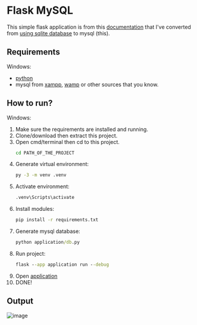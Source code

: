 # Flask MySQL

This simple flask application is from this [documentation](https://flask.palletsprojects.com/en/3.0.x/tutorial/) that I've converted from [using sqlite database](https://github.com/Dmathz16/training-python-flask-sqlite) to mysql (this).

## Requirements
Windows:
* [python](https://www.python.org/downloads/)
* mysql from [xampp](https://www.apachefriends.org/), [wamp](https://www.wampserver.com/en/) or other sources that you know.

## How to run?
Windows:
1. Make sure the requirements are installed and running.
2. Clone/download then extract this project.
3. Open cmd/terminal then cd to this project.
   ```cmd
   cd PATH_OF_THE_PROJECT
   ```
4. Generate virtual environment:
   ```cmd
   py -3 -m venv .venv
   ```
5. Activate environment:
   ```cmd
   .venv\Scripts\activate
   ```
6. Install modules:
    ```cmd
   pip install -r requirements.txt
    ```
7. Generate mysql database:
    ```cmd
   python application/db.py
   ```
8. Run project:
   ```cmd
   flask --app application run --debug
   ```
9. Open [application](http://127.0.0.1:5000/)
10. DONE!

## Output
![image](https://github.com/Dmathz16/training-python-flask-sqlite/assets/54519505/ef771fda-0d00-4d6b-98b1-fc7343d75172)
